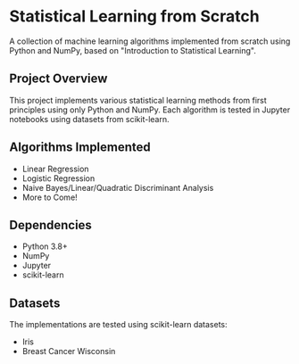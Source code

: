 # Statistical Learning from Scratch

A collection of machine learning algorithms implemented from scratch using Python and NumPy, based on "Introduction to Statistical Learning".

## Project Overview

This project implements various statistical learning methods from first principles using only Python and NumPy. Each algorithm is tested in Jupyter notebooks using datasets from scikit-learn.

## Algorithms Implemented

- Linear Regression
- Logistic Regression
- Naive Bayes/Linear/Quadratic Discriminant Analysis
- More to Come!

## Dependencies

- Python 3.8+
- NumPy
- Jupyter
- scikit-learn

## Datasets

The implementations are tested using scikit-learn datasets:
- Iris
- Breast Cancer Wisconsin
